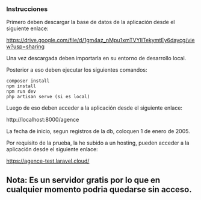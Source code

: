 ### Instrucciones

Primero deben descargar la base de datos de la aplicación desde el siguiente enlace:

https://drive.google.com/file/d/1gm4az_nMpu1xmTVYlITekymtEy6daycg/view?usp=sharing

Una vez descargada deben importarla en su entorno de desarrollo local.


Posterior a eso deben ejecutar los siguientes comandos:

```
composer install
npm install
npm run dev
php artisan serve (si es local)
``` 

Luego de eso deben acceder a la aplicación desde el siguiente enlace:

http://localhost:8000/agence

La fecha de inicio, segun registros de la db, coloquen 1 de enero de 2005.


Por requisito de la prueba, la he subido a un hosting, pueden acceder a la aplicación desde el siguiente enlace:

https://agence-test.laravel.cloud/

## Nota: Es un servidor gratis por lo que en cualquier momento podria quedarse sin acceso.